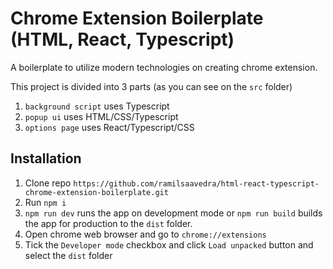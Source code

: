 # Chrome Extension Boilerplate (HTML, React, Typescript)

A boilerplate to utilize modern technologies on creating chrome extension.

This project is divided into 3 parts (as you can see on the `src` folder)

1. `background script` uses Typescript
2. `popup ui` uses HTML/CSS/Typescript
3. `options page` uses React/Typescript/CSS

## Installation

1. Clone repo `https://github.com/ramilsaavedra/html-react-typescript-chrome-extension-boilerplate.git`
2. Run `npm i`
3. `npm run dev` runs the app on development mode or `npm run build` builds the app for production to the `dist` folder.
4. Open chrome web browser and go to `chrome://extensions`
5. Tick the `Developer mode` checkbox and click `Load unpacked` button and select the `dist` folder
